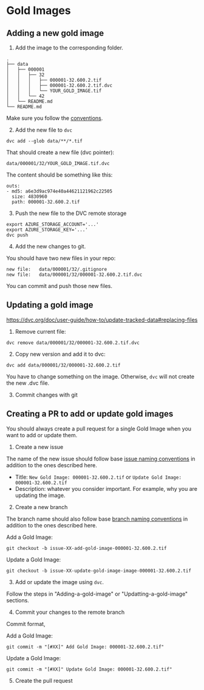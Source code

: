 # Gold Images

## Adding a new gold image

1. Add the image to the corresponding folder.

```
.
├── data
│   ├── 000001
│   │   ├── 32
│   │   │   ├── 000001-32.600.2.tif
│   │   │   ├── 000001-32.600.2.tif.dvc
│   │   │   └── YOUR_GOLD_IMAGE.tif
│   │   └── 42
│   └── README.md
└── README.md
```
Make sure you follow the [conventions](./data/README.md).

2. Add the new file to `dvc`

```
dvc add --glob data/**/*.tif
```

That should create a new file (dvc pointer):
```
data/000001/32/YOUR_GOLD_IMAGE.tif.dvc
```

The content should be something like this:
```
outs:
- md5: a6e3d9ac974e40a44621121962c22505
  size: 4830960
  path: 000001-32.600.2.tif
```

3. Push the new file to the DVC remote storage

```
export AZURE_STORAGE_ACCOUNT='...'
export AZURE_STORAGE_KEY='...'
dvc push
```

4. Add the new changes to git.

You should have two new files in your repo:

```
new file:   data/000001/32/.gitignore
new file:   data/000001/32/000001-32.600.2.tif.dvc
```

You can commit and push those new files.

## Updating a gold image

https://dvc.org/doc/user-guide/how-to/update-tracked-data#replacing-files

1. Remove current file:

```
dvc remove data/000001/32/000001-32.600.2.tif.dvc
```

2. Copy new version and add it to dvc:

```
dvc add data/000001/32/000001-32.600.2.tif
```
You have to change something on the image. Otherwise, `dvc` will not create the new .dvc file.

3. Commit changes with git

## Creating a PR to add or update gold images

You should always create a pull request for a single Gold Image when you want to add or update them.

1. Create a new issue

The name of the new issue should follow base [issue naming conventions](../CONTRIBUTING.md) in addition to the ones described here.

* Title: `New Gold Image: 000001-32.600.2.tif` or `Update Gold Image: 000001-32.600.2.tif`
* Description: whatever you consider important. For example, why you are updating the image.

2. Create a new branch

The branch name should also follow base [branch naming conventions](../CONTRIBUTING.md) in addition to the ones described here.

Add a Gold Image:
```
git checkout -b issue-XX-add-gold-image-000001-32.600.2.tif
```

Update a Gold Image:
```
git checkout -b issue-XX-update-gold-image-image-000001-32.600.2.tif
```

3. Add or update the image using `dvc`.

Follow the steps in "Adding-a-gold-image" or "Updatting-a-gold-image" sections.

4. Commit your changes to the remote branch

Commit format,

Add a Gold Image:
```
git commit -m "[#XX]" Add Gold Image: 000001-32.600.2.tif"
```

Update a Gold Image:
```
git commit -m "[#XX]" Update Gold Image: 000001-32.600.2.tif"
```

5. Create the pull request